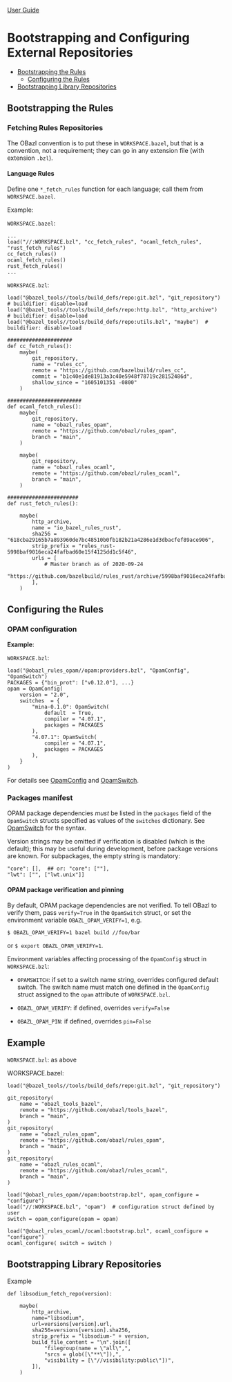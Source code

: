 [User Guide](index.md)

# Bootstrapping and Configuring External Repositories

* [Bootstrapping the Rules](#rules)
  * [Configuring the Rules](#configuration)
* [Bootstrapping Library Repositories](#libraries)

## <a name="rules">Bootstrapping the Rules</a>

### Fetching Rules Repositories

The OBazl convention is to put these in `WORKSPACE.bazel`, but that is
a convention, not a requirement; they can go in any extension file
(with extension `.bzl`).

#### Language Rules

Define one `*_fetch_rules` function for each language; call them from `WORKSPACE.bazel`.

Example:

`WORKSPACE.bazel`:
```
...
load("//:WORKSPACE.bzl", "cc_fetch_rules", "ocaml_fetch_rules", "rust_fetch_rules")
cc_fetch_rules()
ocaml_fetch_rules()
rust_fetch_rules()
...
```

`WORKSPACE.bzl`:
```
load("@bazel_tools//tools/build_defs/repo:git.bzl", "git_repository") # buildifier: disable=load
load("@bazel_tools//tools/build_defs/repo:http.bzl", "http_archive")  # buildifier: disable=load
load("@bazel_tools//tools/build_defs/repo:utils.bzl", "maybe")  # buildifier: disable=load

#####################
def cc_fetch_rules():
    maybe(
        git_repository,
        name = "rules_cc",
        remote = "https://github.com/bazelbuild/rules_cc",
        commit = "b1c40e1de81913a3c40e5948f78719c28152486d",
        shallow_since = "1605101351 -0800"
    )

########################
def ocaml_fetch_rules():
    maybe(
        git_repository,
        name = "obazl_rules_opam",
        remote = "https://github.com/obazl/rules_opam",
        branch = "main",
    )

    maybe(
        git_repository,
        name = "obazl_rules_ocaml",
        remote = "https://github.com/obazl/rules_ocaml",
        branch = "main",
    )

#######################
def rust_fetch_rules():

    maybe(
        http_archive,
        name = "io_bazel_rules_rust",
        sha256 = "618cba29165b7a893960de7bc48510b0fb182b21a4286e1d3dbacfef89ace906",
        strip_prefix = "rules_rust-5998baf9016eca24fafbad60e15f4125dd1c5f46",
        urls = [
            # Master branch as of 2020-09-24
            "https://github.com/bazelbuild/rules_rust/archive/5998baf9016eca24fafbad60e15f4125dd1c5f46.tar.gz",
        ],
    )
```

## <a name="configuration">Configuring the Rules</a>

### OPAM configuration

**Example**:

`WORKSPACE.bzl`:

```
load("@obazl_rules_opam//opam:providers.bzl", "OpamConfig", "OpamSwitch")
PACKAGES = {"bin_prot": ["v0.12.0"], ...}
opam = OpamConfig(
    version = "2.0",
    switches  = {
        "mina-0.1.0": OpamSwitch(
            default  = True,
            compiler = "4.07.1",
            packages = PACKAGES
        ),
        "4.07.1": OpamSwitch(
            compiler = "4.07.1",
            packages = PACKAGES
        ),
    }
)
```

For details see [OpamConfig](../refman/config_opam.md#provider-opamconfig) and [OpamSwitch](../refman/config_opam.md#provider-opamswitch).

### Packages manifest

OPAM package dependencies _must_ be listed in the `packages` field of
the `OpamSwitch` structs specified as values of the `switches`
dictionary. See
[OpamSwitch](../refman/config_opam.md#provider-opamswitch) for the
syntax.

Version strings may be omitted if verification is disabled (which is
the default); this may be useful during development, before package
versions are known. For subpackages, the empty string is mandatory:

```
"core": [],  ## or: "core": [""],
"lwt": ["", ["lwt.unix"]]
```

#### OPAM package verification and pinning

By default, OPAM package dependencies are not verified. To tell OBazl
to verify them, pass `verify=True` in the `OpamSwitch` struct, or set
the environment variable `OBAZL_OPAM_VERIFY=1`, e.g.

```
$ OBAZL_OPAM_VERIFY=1 bazel build //foo/bar
```

or `$ export OBAZL_OPAM_VERIFY=1`.


Environment variables affecting processing of the `OpamConfig` struct in `WORKSPACE.bzl`:

* `OPAMSWITCH`: if set to a switch name string, overrides configured
  default switch. The switch name must match one defined in the
  `OpamConfig` struct assigned to the `opam` attribute of `WORKSPACE.bzl`.

* `OBAZL_OPAM_VERIFY`: if defined, overrides `verify=False`

* `OBAZL_OPAM_PIN`: if defined, overrides `pin=False`

## Example

`WORKSPACE.bzl`: as above

WORKSPACE.bazel:

```
load("@bazel_tools//tools/build_defs/repo:git.bzl", "git_repository")

git_repository(
    name = "obazl_tools_bazel",
    remote = "https://github.com/obazl/tools_bazel",
    branch = "main",
)
git_repository(
    name = "obazl_rules_opam",
    remote = "https://github.com/obazl/rules_opam",
    branch = "main",
)
git_repository(
    name = "obazl_rules_ocaml",
    remote = "https://github.com/obazl/rules_ocaml",
    branch = "main",
)

load("@obazl_rules_opam//opam:bootstrap.bzl", opam_configure = "configure")
load("//:WORKSPACE.bzl", "opam")  # configuration struct defined by user
switch = opam_configure(opam = opam)

load("@obazl_rules_ocaml//ocaml:bootstrap.bzl", ocaml_configure = "configure")
ocaml_configure( switch = switch )
```

## <a name="libraries">Bootstrapping Library Repositories</a>

Example

```
def libsodium_fetch_repo(version):

    maybe(
        http_archive,
        name="libsodium",
        url=versions[version].url,
        sha256=versions[version].sha256,
        strip_prefix = "libsodium-" + version,
        build_file_content = "\n".join([
            "filegroup(name = \"all\",",
            "srcs = glob([\"**\"]),",
            "visibility = [\"//visibility:public\"])",
        ]),
    )
```
